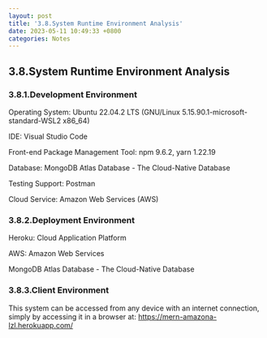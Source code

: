 ```yaml
---
layout: post
title: '3.8.System Runtime Environment Analysis'
date: 2023-05-11 10:49:33 +0800
categories: Notes
---
```


## 3.8.System Runtime Environment Analysis

### 3.8.1.Development Environment

Operating System: Ubuntu 22.04.2 LTS (GNU/Linux 5.15.90.1-microsoft-standard-WSL2 x86_64)

IDE: Visual Studio Code

Front-end Package Management Tool: npm 9.6.2, yarn 1.22.19

Database: MongoDB Atlas Database - The Cloud-Native Database

Testing Support: Postman

Cloud Service: Amazon Web Services (AWS)

### 3.8.2.Deployment Environment

Heroku: Cloud Application Platform

AWS: Amazon Web Services

MongoDB Atlas Database - The Cloud-Native Database

### 3.8.3.Client Environment

This system can be accessed from any device with an internet connection, simply by accessing it in a browser at: https://mern-amazona-lzl.herokuapp.com/
